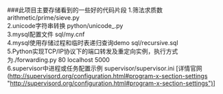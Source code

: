 ###此项目主要存储看到的一些好的代码片段
1.筛法求质数 arithmetic/prime/sieve.py  
2.unicode字符串转换 python/unicode_.py  
3.mysql配置文件 sql/my.cnf  
4.mysql使用存储过程和临时表递归查询demo sql/recursive.sql  
5.Python实现TCP/IP协议下的端口转发及重定向实例，执行方式为./forwarding.py 80 localhost 5000  
6.supervisor中进程或任务配置示例 supervisor/supervisor.ini [详情官网(http://supervisord.org/configuration.html#program-x-section-settings "http://supervisord.org/configuration.html#program-x-section-settings")]